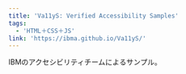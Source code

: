 ```yaml
---
title: 'Va11yS: Verified Accessibility Samples'
tags:
  - 'HTML＋CSS＋JS'
link: 'https://ibma.github.io/Va11yS/'
---
```


IBMのアクセシビリティチームによるサンプル。
